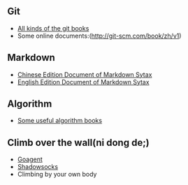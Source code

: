 Git
----
* [All kinds of the git books](/books/git)
* Some online documents:(http://git-scm.com/book/zh/v1)

Markdown
----
* [Chinese Edition Document of Markdown Sytax](http://wowubuntu.com/markdown/)
* [English Edition Document of Markdown Sytax](http://daringfireball.net/projects/markdown/syntax)


Algorithm
----
* [Some useful algorithm books](/books/algorithm)


Climb over the wall(ni dong de;)
----
* [Goagent](https://github.com/goagent/goagent)
* [Shadowsocks](https://github.com/clowwindy/shadowsocks)
* Climbing by your own body
